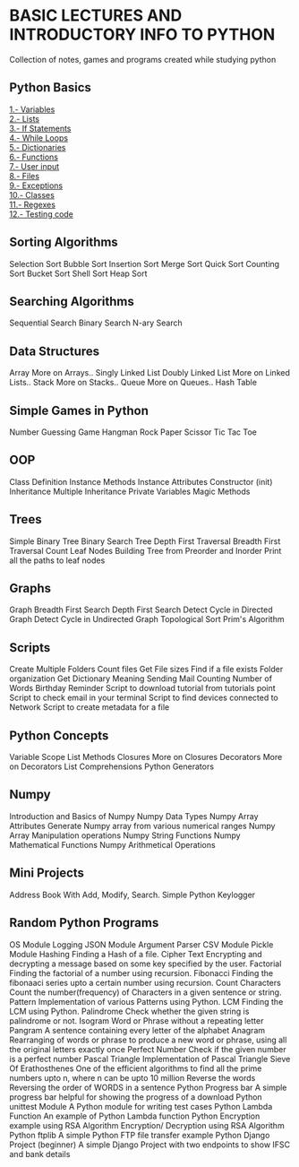 # BASIC LECTURES AND INTRODUCTORY INFO TO PYTHON
Collection of notes, games and programs created while studying python

## Python Basics
[1.- Variables]() <br>
[2.- Lists]() <br>
[3.- If Statements]() <br>
[4.- While Loops]() <br>
[5.- Dictionaries]() <br>
[6.- Functions]() <br>
[7.- User input]() <br>
[8.- Files]() <br>
[9.- Exceptions]() <br>
[10.- Classes]() <br>
[11.- Regexes]() <br>
[12.- Testing code]() <br>


## Sorting Algorithms
Selection Sort
Bubble Sort
Insertion Sort
Merge Sort
Quick Sort
Counting Sort
Bucket Sort
Shell Sort
Heap Sort

## Searching Algorithms
Sequential Search
Binary Search
N-ary Search

## Data Structures
Array
More on Arrays..
Singly Linked List
Doubly Linked List
More on Linked Lists..
Stack
More on Stacks..
Queue
More on Queues..
Hash Table

## Simple Games in Python
Number Guessing Game
Hangman
Rock Paper Scissor
Tic Tac Toe

## OOP
Class Definition
Instance Methods
Instance Attributes
Constructor (init)
Inheritance
Multiple Inheritance
Private Variables
Magic Methods

## Trees
Simple Binary Tree
Binary Search Tree
Depth First Traversal
Breadth First Traversal
Count Leaf Nodes
Building Tree from Preorder and Inorder
Print all the paths to leaf nodes

## Graphs
Graph
Breadth First Search
Depth First Search
Detect Cycle in Directed Graph
Detect Cycle in Undirected Graph
Topological Sort
Prim's Algorithm

## Scripts
Create Multiple Folders
Count files
Get File sizes
Find if a file exists
Folder organization
Get Dictionary Meaning
Sending Mail
Counting Number of Words
Birthday Reminder
Script to download tutorial from tutorials point
Script to check email in your terminal
Script to find devices connected to Network
Script to create metadata for a file

## Python Concepts
Variable Scope
List Methods
Closures
More on Closures
Decorators
More on Decorators
List Comprehensions
Python Generators

## Numpy
Introduction and Basics of Numpy
Numpy Data Types
Numpy Array Attributes
Generate Numpy array from various numerical ranges
Numpy Array Manipulation operations
Numpy String Functions
Numpy Mathematical Functions
Numpy Arithmetical Operations

## Mini Projects
Address Book With Add, Modify, Search.
Simple Python Keylogger

## Random Python Programs
OS Module
Logging
JSON Module
Argument Parser
CSV Module
Pickle Module
Hashing Finding a Hash of a file.
Cipher Text Encrypting and decrypting a message based on some key specified by the user.
Factorial Finding the factorial of a number using recursion.
Fibonacci Finding the fibonaaci series upto a certain number using recursion.
Count Characters Count the number(frequency) of Characters in a given sentence or string.
Pattern Implementation of various Patterns using Python.
LCM Finding the LCM using Python.
Palindrome Check whether the given string is palindrome or not.
Isogram Word or Phrase without a repeating letter
Pangram A sentence containing every letter of the alphabet
Anagram Rearranging of words or phrase to produce a new word or phrase, using all the original letters exactly once
Perfect Number Check if the given number is a perfect number
Pascal Triangle Implementation of Pascal Triangle
Sieve Of Erathosthenes One of the efficient algorithms to find all the prime numbers upto n, where n can be upto 10 million
Reverse the words Reversing the order of WORDS in a sentence
Python Progress bar A simple progress bar helpful for showing the progress of a download
Python unittest Module A Python module for writing test cases
Python Lambda Function An example of Python Lambda function
Python Encryption example using RSA Algorithm Encryption/ Decryption using RSA Algorithm
Python ftplib A simple Python FTP file transfer example
Python Django Project (beginner) A simple Django Project with two endpoints to show IFSC and bank details
